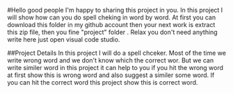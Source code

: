 #Hello good people I'm happy to sharing this project in you.
In this project I will show how can you do spell cheking in word by word.
At first you can download this folder in my github account then your next work is 
extract this zip file, then you fine "project" folder .
Relax you don't need anything write here just open visual code studio.

##Project Details
In this project I will do a spell chceker. Most of the time we write wrong word and we don't know which the correct 
wor. But we can write similer word in this project it can help to you if you hit the wrong word at first show this is wrong word 
and also suggest a similer some word. If you can hit the correct word this project show this is correct word. 
